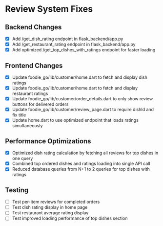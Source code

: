 # Review System Fixes

## Backend Changes
- [x] Add /get_dish_rating endpoint in flask_backend/app.py
- [x] Add /get_restaurant_rating endpoint in flask_backend/app.py
- [x] Add optimized /get_top_dishes_with_ratings endpoint for faster loading

## Frontend Changes
- [x] Update foodie_go/lib/customer/home.dart to fetch and display dish ratings
- [x] Update foodie_go/lib/customer/home.dart to fetch and display restaurant ratings
- [x] Update foodie_go/lib/customer/order_details.dart to only show review buttons for delivered orders
- [x] Update foodie_go/lib/customer/review_page.dart to require dishId and fix title
- [x] Update home.dart to use optimized endpoint that loads ratings simultaneously

## Performance Optimizations
- [x] Optimized dish rating calculation by fetching all reviews for top dishes in one query
- [x] Combined top ordered dishes and ratings loading into single API call
- [x] Reduced database queries from N+1 to 2 queries for top dishes with ratings

## Testing
- [ ] Test per-item reviews for completed orders
- [ ] Test dish rating display in home page
- [ ] Test restaurant average rating display
- [ ] Test improved loading performance of top dishes section
